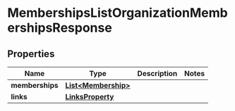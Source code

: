 

# MembershipsListOrganizationMembershipsResponse


## Properties

| Name | Type | Description | Notes |
|------------ | ------------- | ------------- | -------------|
|**memberships** | [**List&lt;Membership&gt;**](Membership.md) |  |  |
|**links** | [**LinksProperty**](LinksProperty.md) |  |  |




